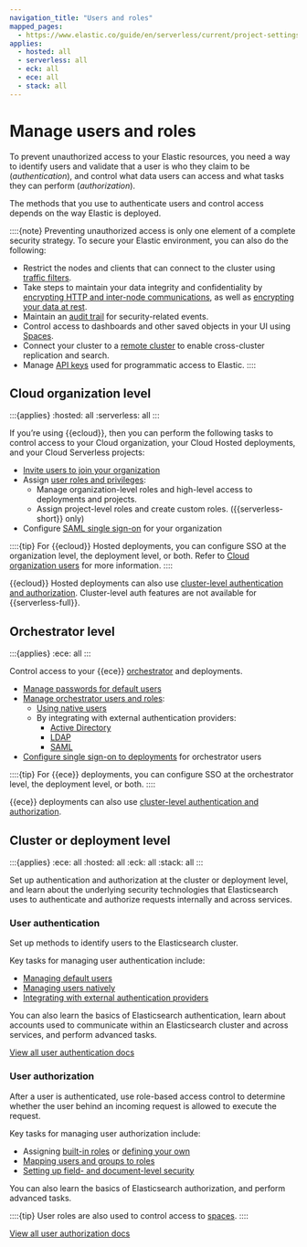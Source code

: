 ```yaml
---
navigation_title: "Users and roles"
mapped_pages:
  - https://www.elastic.co/guide/en/serverless/current/project-settings-access.html
applies:
  - hosted: all
  - serverless: all
  - eck: all
  - ece: all
  - stack: all
---
```


# Manage users and roles

To prevent unauthorized access to your Elastic resources, you need a way to identify users and validate that a user is who they claim to be (*authentication*), and control what data users can access and what tasks they can perform (*authorization*).

The methods that you use to authenticate users and control access depends on the way Elastic is deployed. 

::::{note}
Preventing unauthorized access is only one element of a complete security strategy. To secure your Elastic environment, you can also do the following:
 
* Restrict the nodes and clients that can connect to the cluster using [traffic filters](/deploy-manage/security/traffic-filtering.md). 
* Take steps to maintain your data integrity and confidentiality by [encrypting HTTP and inter-node communications](/deploy-manage/security/secure-endpoints.md), as well as [encrypting your data at rest](/deploy-manage/security/encrypt-deployment.md).
* Maintain an [audit trail](/deploy-manage/monitor/logging-configuration/security-event-audit-logging.md) for security-related events.
* Control access to dashboards and other saved objects in your UI using [Spaces](/deploy-manage/manage-spaces.md). 
* Connect your cluster to a [remote cluster](/deploy-manage/remote-clusters.md) to enable cross-cluster replication and search.
* Manage [API keys](/deploy-manage/api-keys.md) used for programmatic access to Elastic.
::::

## Cloud organization level

:::{applies}
:hosted: all
:serverless: all
:::

If you’re using {{ecloud}}, then you can perform the following tasks to control access to your Cloud organization, your Cloud Hosted deployments, and your Cloud Serverless projects:

* [Invite users to join your organization](/deploy-manage/users-roles/cloud-organization/manage-users.md)
* Assign [user roles and privileges](/deploy-manage/users-roles/cloud-organization/user-roles.md): 
  * Manage organization-level roles and high-level access to deployments and projects. 
  * Assign project-level roles and create custom roles. ({{serverless-short}} only)
* Configure [SAML single sign-on](/deploy-manage/users-roles/cloud-organization/configure-saml-authentication.md) for your organization

::::{tip}
For {{ecloud}} Hosted deployments, you can configure SSO at the organization level, the deployment level, or both. Refer to [Cloud organization users](/deploy-manage/users-roles/cloud-organization.md) for more information.
::::

{{ecloud}} Hosted deployments can also use [cluster-level authentication and authorization](/deploy-manage/users-roles/cluster-or-deployment-auth.md). Cluster-level auth features are not available for {{serverless-full}}.

## Orchestrator level

:::{applies}
:ece: all
:::

Control access to your {{ece}} [orchestrator](/deploy-manage/deploy/cloud-enterprise/deploy-an-orchestrator.md) and deployments. 

* [Manage passwords for default users](/deploy-manage/users-roles/cloud-enterprise-orchestrator/manage-system-passwords.html)
* [Manage orchestrator users and roles](/deploy-manage/users-roles/cloud-enterprise-orchestrator/manage-users-roles.html):
  * [Using native users](/deploy-manage/users-roles/cloud-enterprise-orchestrator/native-user-authentication.html)
  * By integrating with external authentication providers:
    * [Active Directory](/deploy-manage/users-roles/cloud-enterprise-orchestrator/active-directory.html)
    * [LDAP](/deploy-manage/users-roles/cloud-enterprise-orchestrator/ldap.html)
    * [SAML](/deploy-manage/users-roles/cloud-enterprise-orchestrator/saml.html)
* [Configure single sign-on to deployments](/deploy-manage/users-roles/cloud-enterprise-orchestrator/configure-sso-for-deployments.html) for orchestrator users

::::{tip}
For {{ece}} deployments, you can configure SSO at the orchestrator level, the deployment level, or both.
::::

{{ece}} deployments can also use [cluster-level authentication and authorization](/deploy-manage/users-roles/cluster-or-deployment-auth.md).

## Cluster or deployment level

:::{applies}
:ece: all
:hosted: all
:eck: all
:stack: all
:::

Set up authentication and authorization at the cluster or deployment level, and learn about the underlying security technologies that Elasticsearch uses to authenticate and authorize requests internally and across services.

### User authentication

Set up methods to identify users to the Elasticsearch cluster.

Key tasks for managing user authentication include:

* [Managing default users](/deploy-manage/users-roles/cluster-or-deployment-auth/built-in-users.html)
* [Managing users natively](/deploy-manage/users-roles/cluster-or-deployment-auth/native.html)
* [Integrating with external authentication providers](/deploy-manage/users-roles/cluster-or-deployment-auth/external-authentication.html)

You can also learn the basics of Elasticsearch authentication, learn about accounts used to communicate within an Elasticsearch cluster and across services, and perform advanced tasks.

[View all user authentication docs](/deploy-manage/users-roles/cluster-or-deployment-auth/user-authentication.html)

### User authorization

After a user is authenticated, use role-based access control to determine whether the user behind an incoming request is allowed to execute the request.

Key tasks for managing user authorization include: 

* Assigning [built-in roles](/deploy-manage/users-roles/cluster-or-deployment-auth/built-in-roles.html) or [defining your own](/deploy-manage/users-roles/cluster-or-deployment-auth/defining-roles.html)
* [Mapping users and groups to roles](/deploy-manage/users-roles/cluster-or-deployment-auth/mapping-users-groups-to-roles.html)
* [Setting up field- and document-level security](/deploy-manage/users-roles/cluster-or-deployment-auth/controlling-access-at-document-field-level.html)

You can also learn the basics of Elasticsearch authorization, and perform advanced tasks.

::::{tip}
User roles are also used to control access to [spaces](/deploy-manage/manage-spaces.html).
:::: 

[View all user authorization docs](/deploy-manage/users-roles/cluster-or-deployment-auth/user-roles.html)
